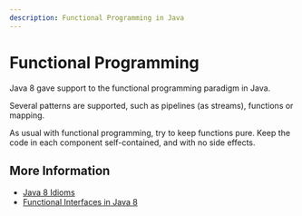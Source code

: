```yaml
---
description: Functional Programming in Java
---
```


# Functional Programming

Java 8 gave support to the functional programming paradigm in Java.

Several patterns are supported, such as pipelines \(as streams\), functions or mapping.

As usual with functional programming, try to keep functions pure. Keep the code in each component self-contained, and with no side effects.

## More Information

* [Java 8 Idioms](https://www.ibm.com/developerworks/java/library/j-java8idioms5/index.html)
* [Functional Interfaces in Java 8](http://www.baeldung.com/java-8-functional-interfaces)



